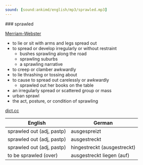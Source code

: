 ```yaml
---
sound: [sound:ankimd/english/mp3/sprawled.mp3]
---
```


\### sprawled

[Merriam-Webster](https://www.merriam-webster.com/dictionary/sprawled)

- to lie or sit with arms and legs spread out
- to spread or develop irregularly or without restraint
    - bushes sprawling along the road
    - sprawling suburbs
    - a sprawling narrative
- to creep or clamber awkwardly
- to lie thrashing or tossing about
- to cause to spread out carelessly or awkwardly
    - sprawled out her books on the table
- an irregularly spread or scattered group or mass
- urban sprawl
- the act, posture, or condition of sprawling

[dict.cc](https://www.dict.cc/sprawled)

| English        | German       |
| -------------- | ------------ |
| sprawled out (adj, pastp) | ausgespreizt |
| sprawled out (adj, pastp) | ausgestreckt |
| sprawled out (adj, pastp) | hingestreckt (ausgestreckt) |
| to be sprawled (over) | ausgestreckt liegen (auf) |
